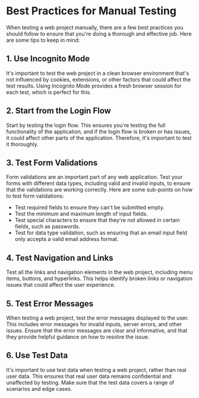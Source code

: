 # Best Practices for Manual Testing

When testing a web project manually, there are a few best practices you should follow to ensure that you're doing a thorough and effective job. Here are some tips to keep in mind:

## 1. Use Incognito Mode

It's important to test the web project in a clean browser environment that's not influenced by cookies, extensions, or other factors that could affect the test results. Using Incognito Mode provides a fresh browser session for each test, which is perfect for this.

## 2. Start from the Login Flow

Start by testing the login flow. This ensures you're testing the full functionality of the application, and if the login flow is broken or has issues, it could affect other parts of the application. Therefore, it's important to test it thoroughly.

## 3. Test Form Validations

Form validations are an important part of any web application. Test your forms with different data types, including valid and invalid inputs, to ensure that the validations are working correctly. Here are some sub-points on how to test form validations:

- Test required fields to ensure they can't be submitted empty.
- Test the minimum and maximum length of input fields.
- Test special characters to ensure that they're not allowed in certain fields, such as passwords.
- Test for data type validation, such as ensuring that an email input field only accepts a valid email address format.

## 4. Test Navigation and Links

Test all the links and navigation elements in the web project, including menu items, buttons, and hyperlinks. This helps identify broken links or navigation issues that could affect the user experience.

## 5. Test Error Messages

When testing a web project, test the error messages displayed to the user. This includes error messages for invalid inputs, server errors, and other issues. Ensure that the error messages are clear and informative, and that they provide helpful guidance on how to resolve the issue.

## 6. Use Test Data

It's important to use test data when testing a web project, rather than real user data. This ensures that real user data remains confidential and unaffected by testing. Make sure that the test data covers a range of scenarios and edge cases.
